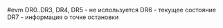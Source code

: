 #evm 
DR0..DR3, DR4, DR5 - не используется
DR6 - текущее состояние
DR7 - информация о точке остановки